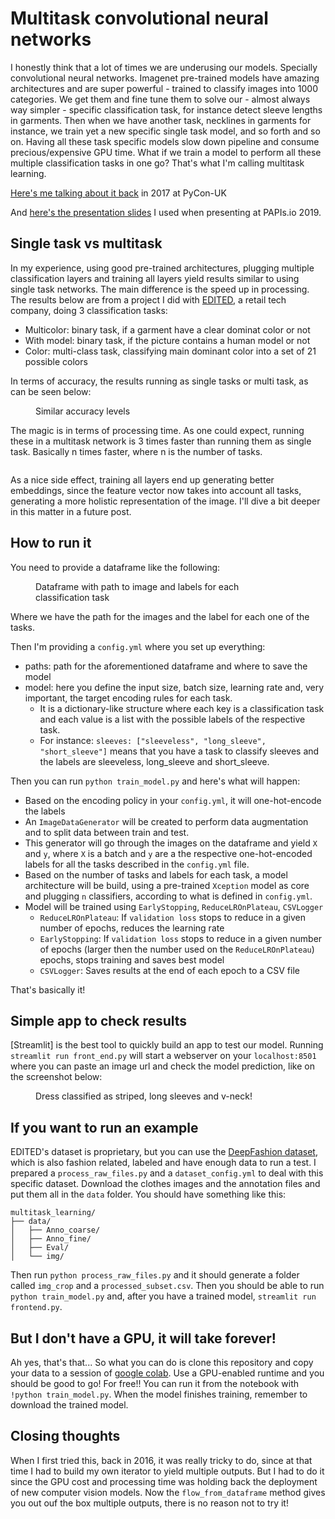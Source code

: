 # Multitask convolutional neural networks

I honestly think that a lot of times we are underusing our models. Specially convolutional neural networks. Imagenet pre-trained models have amazing architectures and are super powerful - trained to classify images into 1000 categories. We get them and fine tune them to solve our - almost always way simpler - specific classification task, for instance detect sleeve lengths in garments. Then when we have another task, necklines in garments for instance, we train yet a new specific single task model, and so forth and so on. Having all these task specific models slow down pipeline and consume precious/expensive GPU time. What if we train a model to perform all these multiple classification tasks in one go? That's what I'm calling multitask learning.

[Here's me talking about it back](https://www.youtube.com/watch?v=p7Oi6HX27Rs&t=12s) in 2017 at PyCon-UK

And [here's the presentation slides](https://static.sched.com/hosted_files/papislatam2019/86/multitask_papis.pdf) I used when presenting at PAPIs.io 2019.

## Single task vs multitask

In my experience, using good pre-trained architectures, plugging multiple classification layers and training all layers yield results similar to using single task networks. The main difference is the speed up in processing. The results below are from a project I did with [EDITED](www.edited.com), a retail tech company, doing 3 classification tasks:

- Multicolor: binary task, if a garment have a clear dominat color or not
- With model: binary task, if the picture contains a human model or not
- Color: multi-class task, classifying main dominant color into a set of 21 possible colors

In terms of accuracy, the results running as single tasks or multi task, as can be seen below:

<figure style="width: 50%"  class="align-center">
<img src="https://paulo-blog-media.s3-sa-east-1.amazonaws.com/posts/2020-12-31-multitask_learning/accuracy.jpg" alt="">
<figcaption>Similar accuracy levels</figcaption>
</figure>

The magic is in terms of processing time. As one could expect, running these in a multitask network is 3 times faster than running them as single task. Basically n times faster, where n is the number of tasks.

<figure style="width: 50%"  class="align-center">
<img src="https://paulo-blog-media.s3-sa-east-1.amazonaws.com/posts/2020-12-31-multitask_learning/processing_time.jpg" alt="">
</figure>

As a nice side effect, training all layers end up generating better embeddings, since the feature vector now takes into account all tasks, generating a more holistic representation of the image. I'll dive a bit deeper in this matter in a future post.

## How to run it

You need to provide a dataframe like the following:

<figure style="width: 75%"  class="align-center">
<img src="https://paulo-blog-media.s3-sa-east-1.amazonaws.com/posts/2020-12-31-multitask_learning/csv.png" alt="">
<figcaption>Dataframe with path to image and labels for each classification task</figcaption>
</figure>

Where we have the path for the images and the label for each one of the tasks.

Then I'm providing a `config.yml` where you set up everything:

- paths: path for the aforementioned dataframe and where to save the model
- model: here you define the input size, batch size, learning rate and, very important, the target encoding rules for each task.
  - It is a dictionary-like structure where each key is a classification task and each value is a list with the possible labels of the respective task.
  - For instance: `sleeves: ["sleeveless", "long_sleeve", "short_sleeve"]` means that you have a task to classify sleeves and the labels are sleeveless, long_sleeve and short_sleeve.

Then you can run `python train_model.py` and here's what will happen:

- Based on the encoding policy in your `config.yml`, it will one-hot-encode the labels
- An `ImageDataGenerator` will be created to perform data augmentation and to split data between train and test.
- This generator will go through the images on the dataframe and yield `X` and `y`, where `X` is a batch and `y` are a the respective one-hot-encoded labels for all the tasks described in the `config.yml` file.
- Based on the number of tasks and labels for each task, a model architecture will be build, using a pre-trained `Xception` model as core and plugging `n` classifiers, according to what is defined in `config.yml`.
- Model will be trained using `EarlyStopping`, `ReduceLROnPlateau`, `CSVLogger`
  - `ReduceLROnPlateau`: If `validation loss` stops to reduce in a given number of epochs, reduces the learning rate
  - `EarlyStopping`: If `validation loss` stops to reduce in a given number of epochs (larger then the number used on the `ReduceLROnPlateau`) epochs, stops training and saves best model
  - `CSVLogger`: Saves results at the end of each epoch to a CSV file

That's basically it!

## Simple app to check results

[Streamlit] is the best tool to quickly build an app to test our model. Running `streamlit run front_end.py` will start a webserver on your `localhost:8501` where you can paste an image url and check the model prediction, like on the screenshot below:

<figure style="width: 75%"  class="align-center">
<img src="https://paulo-blog-media.s3-sa-east-1.amazonaws.com/posts/2020-12-31-multitask_learning/app.jpg" alt="">
<figcaption>Dress classified as striped, long sleeves and v-neck!</figcaption>
</figure>

## If you want to run an example

EDITED's dataset is proprietary, but you can use the [DeepFashion dataset](http://mmlab.ie.cuhk.edu.hk/projects/DeepFashion/AttributePrediction.html), which is also fashion related, labeled and have enough data to run a test. I prepared a `process_raw_files.py` and a `dataset_config.yml` to deal with this specific dataset. Download the clothes images and the annotation files and put them all in the `data` folder. You should have something like this:

```
multitask_learning/
├── data/
│   ├── Anno_coarse/
│   ├── Anno_fine/
│   ├── Eval/
│   └── img/
```

Then run `python process_raw_files.py` and it should generate a folder called `img_crop` and a `processed_subset.csv`. Then you should  be able to run `python train_model.py` and, after you have a trained model, `streamlit run frontend.py`.

## But I don't have a GPU, it will take forever!

Ah yes, that's that... So what you can do is clone this repository and copy your data to a session of [google colab](https://colab.research.google.com/). Use a GPU-enabled runtime and you should be good to go! For free!! You can run it from the notebook with `!python train_model.py`. When the model finishes training, remember to download the trained model.

## Closing thoughts

When I first tried this, back in 2016, it was really tricky to do, since at that time I had to build my own iterator to yield multiple outputs. But I had to do it since the GPU cost and processing time was holding back the deployment of new computer vision models. Now the `flow_from_dataframe` method gives you out ouf the box multiple outputs, there is no reason not to try it!